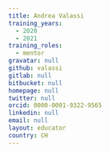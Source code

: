 ```yaml
---
title: Andrea Valassi
training_years:
  - 2020
  - 2021
training_roles:
  - mentor
gravatar: null
github: valassi
gitlab: null
bitbucket: null
homepage: null
twitter: null
orcid: 0000-0001-9322-9565
linkedin: null
email: null
layout: educator
country: CH
---
```


<!-- Optional: Write something about yourself below the '- - >'.
You can use Markdown syntax to style this page.
-->
